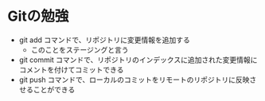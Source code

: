 # Gitの勉強
- git add コマンドで、リポジトリに変更情報を追加する
    - このことをステージングと言う
- git commit コマンドで、リポジトリのインデックスに追加された変更情報にコメントを付けてコミットできる 
- git push コマンドで、ローカルのコミットをリモートのリポジトリに反映させることができる
